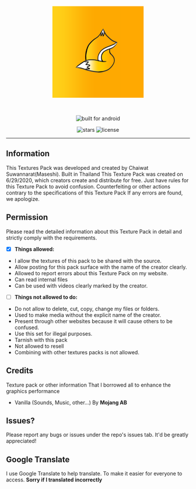 <div align="center">
  <br />
  <p>
    <img src="pack_icon.png" height="250px" alt="comoji" />
  </p>
  <br />
  <p>
    <img src="https://forthebadge.com/images/badges/built-for-android.svg" alt="built for android" />
  </p>
  <p>
    <img src="https://img.shields.io/github/stars/Maseshi/comoji.svg" alt="stars" />
    <img src="https://img.shields.io/github/license/Maseshi/comoji.svg" alt="license" />
  </p>
</div>

---

## Information
This Textures Pack was developed and created by Chaiwat Suwannarat(Maseshi).
Built in Thailand This Texture Pack was created on 6/29/2020, which creators create and distribute for free. Just have rules for this Texture Pack to avoid confusion. Counterfeiting or other actions contrary to the specifications of this Texture Pack If any errors are found, we apologize.

## Permission
Please read the detailed information about this Texture Pack in detail and strictly comply with the requirements.

- [x] **Things allowed:**
- I allow the textures of this pack to be shared with the source.
- Allow posting for this pack surface with the name of the creator clearly.
- Allowed to report errors about this Texture Pack on my website.
- Can read internal files
- Can be used with videos clearly marked by the creator.

- [ ] **Things not allowed to do:**
- Do not allow to delete, cut, copy, change my files or folders.
- Used to make media without the explicit name of the creator.
- Present through other websites because it will cause others to be confused.
- Use this set for illegal purposes.
- Tarnish with this pack
- Not allowed to resell
- Combining with other textures packs is not allowed.

## Credits
Texture pack or other information That I borrowed all to enhance the graphics performance

- Vanilla
(Sounds, Music, other...)
By **Mojang AB**

## Issues?

Please report any bugs or issues under the repo's issues tab. It'd be greatly appreciated!

## Google Translate

I use Google Translate to help translate. To make it easier for everyone to access. **Sorry if I translated incorrectly**